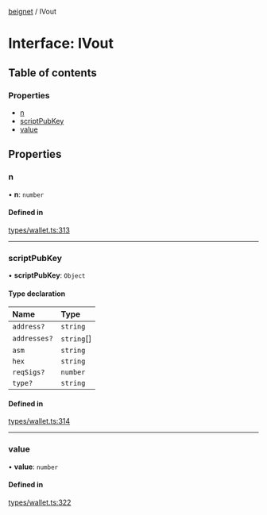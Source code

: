 [beignet](../README.md) / IVout

# Interface: IVout

## Table of contents

### Properties

- [n](IVout.md#n)
- [scriptPubKey](IVout.md#scriptpubkey)
- [value](IVout.md#value)

## Properties

### n

• **n**: `number`

#### Defined in

[types/wallet.ts:313](https://github.com/synonymdev/beignet/blob/8f99086/src/types/wallet.ts#L313)

___

### scriptPubKey

• **scriptPubKey**: `Object`

#### Type declaration

| Name | Type |
| :------ | :------ |
| `address?` | `string` |
| `addresses?` | `string`[] |
| `asm` | `string` |
| `hex` | `string` |
| `reqSigs?` | `number` |
| `type?` | `string` |

#### Defined in

[types/wallet.ts:314](https://github.com/synonymdev/beignet/blob/8f99086/src/types/wallet.ts#L314)

___

### value

• **value**: `number`

#### Defined in

[types/wallet.ts:322](https://github.com/synonymdev/beignet/blob/8f99086/src/types/wallet.ts#L322)

